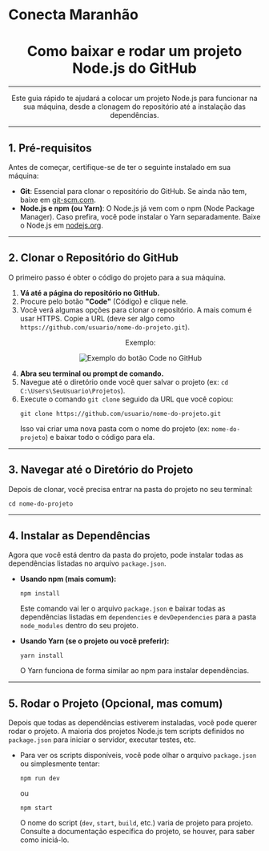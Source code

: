 # Conecta Maranhão

<h1 align="center">Como baixar e rodar um projeto Node.js do GitHub</h1>

---

<p align="center">Este guia rápido te ajudará a colocar um projeto Node.js para funcionar na sua máquina, desde a clonagem do repositório até a instalação das dependências.</p>

---

<h2>1. Pré-requisitos</h2>
<p>Antes de começar, certifique-se de ter o seguinte instalado em sua máquina:</p>
<ul>
    <li>
        <strong>Git</strong>: Essencial para clonar o repositório do GitHub.
        Se ainda não tem, baixe em <a href="https://git-scm.com/downloads" target="_blank">git-scm.com</a>.
    </li>
    <li>
        <strong>Node.js e npm (ou Yarn)</strong>: O Node.js já vem com o npm (Node Package Manager).
        Caso prefira, você pode instalar o Yarn separadamente. Baixe o Node.js em <a href="https://nodejs.org/en/" target="_blank">nodejs.org</a>.
    </li>
</ul>

---

<h2>2. Clonar o Repositório do GitHub</h2>
<p>O primeiro passo é obter o código do projeto para a sua máquina.</p>
<ol>
    <li>
        <strong>Vá até a página do repositório no GitHub.</strong>
    </li>
    <li>
        Procure pelo botão <strong>"Code"</strong> (Código) e clique nele.
    </li>
    <li>
        Você verá algumas opções para clonar o repositório. A mais comum é usar HTTPS. Copie a URL (deve ser algo como <code>https://github.com/usuario/nome-do-projeto.git</code>).
        <br>
        <p align="center">Exemplo:</p>
        <p align="center"><img src="https://i.imgur.com/your-github-clone-button-screenshot.png" alt="Exemplo do botão Code no GitHub"></p>
        </li>
    <li>
        <strong>Abra seu terminal ou prompt de comando.</strong>
    </li>
    <li>
        Navegue até o diretório onde você quer salvar o projeto (ex: <code>cd C:\Users\SeuUsuario\Projetos</code>).
    </li>
    <li>
        Execute o comando <code>git clone</code> seguido da URL que você copiou:
        <pre><code>git clone https://github.com/usuario/nome-do-projeto.git</code></pre>
        <p>Isso vai criar uma nova pasta com o nome do projeto (ex: <code>nome-do-projeto</code>) e baixar todo o código para ela.</p>
    </li>
</ol>

---

<h2>3. Navegar até o Diretório do Projeto</h2>
<p>Depois de clonar, você precisa entrar na pasta do projeto no seu terminal:</p>
<pre><code>cd nome-do-projeto</code></pre>

---

<h2>4. Instalar as Dependências</h2>
<p>Agora que você está dentro da pasta do projeto, pode instalar todas as dependências listadas no arquivo <code>package.json</code>.</p>
<ul>
    <li>
        <strong>Usando npm (mais comum):</strong>
        <pre><code>npm install</code></pre>
        <p>Este comando vai ler o arquivo <code>package.json</code> e baixar todas as dependências listadas em <code>dependencies</code> e <code>devDependencies</code> para a pasta <code>node_modules</code> dentro do seu projeto.</p>
    </li>
    <li>
        <strong>Usando Yarn (se o projeto ou você preferir):</strong>
        <pre><code>yarn install</code></pre>
        <p>O Yarn funciona de forma similar ao npm para instalar dependências.</p>
    </li>
</ul>

---

<h2>5. Rodar o Projeto (Opcional, mas comum)</h2>
<p>Depois que todas as dependências estiverem instaladas, você pode querer rodar o projeto. A maioria dos projetos Node.js tem scripts definidos no <code>package.json</code> para iniciar o servidor, executar testes, etc.</p>
<ul>
    <li>
        Para ver os scripts disponíveis, você pode olhar o arquivo <code>package.json</code> ou simplesmente tentar:
        <pre><code>npm run dev</code></pre>
        <p>ou</p>
        <pre><code>npm start</code></pre>
        <p>O nome do script (<code>dev</code>, <code>start</code>, <code>build</code>, etc.) varia de projeto para projeto. Consulte a documentação específica do projeto, se houver, para saber como iniciá-lo.</p>
    </li>
</ul>
